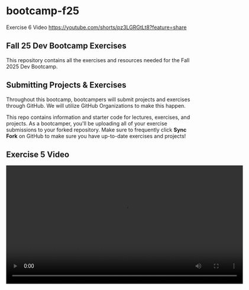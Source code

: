 # bootcamp-f25
Exercise 6 Video
https://youtube.com/shorts/pz3LGRGtLt8?feature=share
## Fall 25 Dev Bootcamp Exercises

This repository contains all the exercises and resources needed for the Fall 2025 Dev Bootcamp.

## Submitting Projects & Exercises

Throughout this bootcamp, bootcampers will submit projects and exercises through GitHub. We will utilize GitHub Organizations to make this happen.

This repo contains information and starter code for lectures, exercises, and projects. As a bootcamper, you'll be uploading all of your exercise submissions to your forked repository. Make sure to frequently click **Sync Fork** on GitHub to make sure you have up-to-date exercises and projects!

## Exercise 5 Video
<video src="videos/demo-compact.mp4" controls width="640" />

